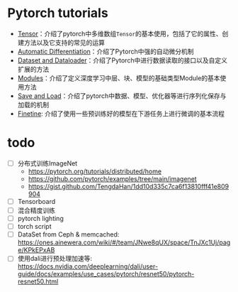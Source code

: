 # Pytorch tutorials


- [Tensor](./01_Tensor.ipynb)：介绍了pytorch中多维数组`Tensor`的基本使用，包括了它的属性、创建方法以及它支持的常见的运算
- [Automatic Differentiation](./02_AutoDiff.ipynb)：介绍了Pytorch中强的自动微分机制
- [Dataset and Dataloader](./03_DataLoading.ipynb)：介绍了Pytorch中进行数据读取的接口以及自定义扩展的方法
- [Modules](./04_Modules.ipynb)：介绍了定义深度学习中层、块、模型的基础类型Module的基本使用方法
- [Save and Load](./05_SaveAndLoad.ipynb)：介绍了pytorch中数据、模型、优化器等进行序列化保存与加载的机制
- [Finetine](./06_Finetune.ipynb): 介绍了使用一些预训练好的模型在下游任务上进行微调的基本流程


# todo

- [ ] 分布式训练ImageNet
    * https://pytorch.org/tutorials/distributed/home
    * https://github.com/pytorch/examples/tree/main/imagenet
    * https://gist.github.com/TengdaHan/1dd10d335c7ca6f13810fff41e809904
- [ ] Tensorboard
- [ ] 混合精度训练
- [ ] pytorch lighting
- [ ] torch script
- [ ] DataSet from Ceph & memcached: https://ones.ainewera.com/wiki/#/team/JNwe8qUX/space/TnJXc1Uj/page/KPkEPxAB
- [ ] 使用dali进行预处理加速等: https://docs.nvidia.com/deeplearning/dali/user-guide/docs/examples/use_cases/pytorch/resnet50/pytorch-resnet50.html